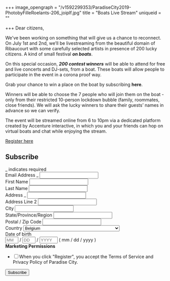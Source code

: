 +++
image_opengraph = "/v1592299353/ParadiseCity2019-PhotobyFilleRoelants-206_joiplf.jpg"
title = "Boats Live Stream"
uniqueid = ""

+++
Dear citizens,

We've been working on something that will give us a chance to reconnect. On July 1st and 2nd, we’ll be livestreaming from the beautiful domain of Ribaucourt with some carefully selected artists in presence of 200 lucky citizens. A kind of small festival **_on boats_**.

On this special occasion, **_200 contest winners_** will be able to attend for free and live concerts and DJ-sets, from a boat. These boats will allow people to participate in the event in a corona proof way.

Grab your chance to win a place on the boat by subscribing **here**.

Winners will be able to choose the 7 people who will join them on the boat - only from their restricted 10-person lockdown bubble (family, roommates, close friends). We will ask the lucky winners to share their guests’ names in advance so we can verify.

The event will be streamed online from 6 to 10pm via a dedicated platform created by Accenture interactive, in which you and your friends can hop on virtual boats and chat while enjoying the stream.

<a class="btn" href="www.paradisecity.be/boatsregistration"> Register here </a>

<!-- Begin Mailchimp Signup Form -->  
<link href="//[cdn-images.mailchimp.com/embedcode/classic-10_7.css](http://cdn-images.mailchimp.com/embedcode/classic-10_7.css)" rel="stylesheet" type="text/css">  
<style type="text/css">  
\#mc_embed_signup{background:#fff; clear:left; font:14px Helvetica,Arial,sans-serif; }  
/* Add your own Mailchimp form style overrides in your site stylesheet or in this style block.  
We recommend moving this block and the preceding CSS link to the HEAD of your HTML file. _/  
</style>  
<div id="mc_embed_signup">  
<form action="_[_https://paradisecity.us10.list-manage.com/subscribe/post?u=9385d387968c3b3102284a2c6&id=9dcf03a883_](https://paradisecity.us10.list-manage.com/subscribe/post?u=9385d387968c3b3102284a2c6&id=9dcf03a883 "https://paradisecity.us10.list-manage.com/subscribe/post?u=9385d387968c3b3102284a2c6&id=9dcf03a883")_" method="post" id="mc-embedded-subscribe-form" name="mc-embedded-subscribe-form" class="validate" target="_blank" novalidate>  
<div id="mc_embed_signup_scroll">  
<h2>Subscribe</h2>  
<div class="indicates-required"><span class="asterisk">_</span> indicates required</div>  
<div class="mc-field-group">  
<label for="mce-EMAIL">Email Address <span class="asterisk">_</span>  
</label>  
<input type="email" value="" name="EMAIL" class="required email" id="mce-EMAIL">  
</div>  
<div class="mc-field-group">  
<label for="mce-FNAME">First Name </label>  
<input type="text" value="" name="FNAME" class="" id="mce-FNAME">  
</div>  
<div class="mc-field-group">  
<label for="mce-LNAME">Last Name </label>  
<input type="text" value="" name="LNAME" class="" id="mce-LNAME">  
</div>  
<div class="mc-address-group">  
<div class="mc-field-group">  
<label for="mce-ADDRESS-addr1">Address <span class="asterisk">_</span>  
</label>  
<input type="text" value="" maxlength="70" name="ADDRESS\[addr1\]" id="mce-ADDRESS-addr1" class="required">  
</div>  
<div class="mc-field-group">  
<label for="mce-ADDRESS-addr2">Address Line 2</label>  
<input type="text" value="" maxlength="70" name="ADDRESS\[addr2\]" id="mce-ADDRESS-addr2">  
</div>  
<div class="mc-field-group size1of2">  
<label for="mce-ADDRESS-city">City</label>  
<input type="text" value="" maxlength="40" name="ADDRESS\[city\]" id="mce-ADDRESS-city" class="required">  
</div>  
<div class="mc-field-group size1of2">  
<label for="mce-ADDRESS-state">State/Province/Region</label>  
<input type="text" value="" maxlength="20" name="ADDRESS\[state\]" id="mce-ADDRESS-state" class="required">  
</div>  
<div class="mc-field-group size1of2">  
<label for="mce-ADDRESS-zip">Postal / Zip Code</label>  
<input type="text" value="" maxlength="10" name="ADDRESS\[zip\]" id="mce-ADDRESS-zip" class="required">  
</div>  
<div class="mc-field-group size1of2">  
<label for="mce-ADDRESS-country">Country</label>  
<select name="ADDRESS\[country\]" id="mce-ADDRESS-country" class="required"><option value="164">USA</option><option value="286">Aaland Islands</option><option value="274">Afghanistan</option><option value="2">Albania</option><option value="3">Algeria</option><option value="178">American Samoa</option><option value="4">Andorra</option><option value="5">Angola</option><option value="176">Anguilla</option><option value="175">Antigua And Barbuda</option><option value="6">Argentina</option><option value="7">Armenia</option><option value="179">Aruba</option><option value="8">Australia</option><option value="9">Austria</option><option value="10">Azerbaijan</option><option value="11">Bahamas</option><option value="12">Bahrain</option><option value="13">Bangladesh</option><option value="14">Barbados</option><option value="15">Belarus</option><option value="16" selected>Belgium</option><option value="17">Belize</option><option value="18">Benin</option><option value="19">Bermuda</option><option value="20">Bhutan</option><option value="21">Bolivia</option><option value="325">Bonaire, Saint Eustatius and Saba</option><option value="22">Bosnia and Herzegovina</option><option value="23">Botswana</option><option value="181">Bouvet Island</option><option value="24">Brazil</option><option value="180">Brunei Darussalam</option><option value="25">Bulgaria</option><option value="26">Burkina Faso</option><option value="27">Burundi</option><option value="28">Cambodia</option><option value="29">Cameroon</option><option value="30">Canada</option><option value="31">Cape Verde</option><option value="32">Cayman Islands</option><option value="33">Central African Republic</option><option value="34">Chad</option><option value="35">Chile</option><option value="36">China</option><option value="185">Christmas Island</option><option value="37">Colombia</option><option value="204">Comoros</option><option value="38">Congo</option><option value="183">Cook Islands</option><option value="268">Costa Rica</option><option value="275">Cote D'Ivoire</option><option value="40">Croatia</option><option value="276">Cuba</option><option value="298">Curacao</option><option value="41">Cyprus</option><option value="42">Czech Republic</option><option value="318">Democratic Republic of the Congo</option><option value="43">Denmark</option><option value="44">Djibouti</option><option value="289">Dominica</option><option value="187">Dominican Republic</option><option value="45">Ecuador</option><option value="46">Egypt</option><option value="47">El Salvador</option><option value="48">Equatorial Guinea</option><option value="49">Eritrea</option><option value="50">Estonia</option><option value="51">Ethiopia</option><option value="189">Falkland Islands</option><option value="191">Faroe Islands</option><option value="52">Fiji</option><option value="53">Finland</option><option value="54">France</option><option value="193">French Guiana</option><option value="277">French Polynesia</option><option value="56">Gabon</option><option value="57">Gambia</option><option value="58">Georgia</option><option value="59">Germany</option><option value="60">Ghana</option><option value="194">Gibraltar</option><option value="61">Greece</option><option value="195">Greenland</option><option value="192">Grenada</option><option value="196">Guadeloupe</option><option value="62">Guam</option><option value="198">Guatemala</option><option value="270">Guernsey</option><option value="63">Guinea</option><option value="65">Guyana</option><option value="200">Haiti</option><option value="66">Honduras</option><option value="67">Hong Kong</option><option value="68">Hungary</option><option value="69">Iceland</option><option value="70">India</option><option value="71">Indonesia</option><option value="278">Iran</option><option value="279">Iraq</option><option value="74">Ireland</option><option value="323">Isle of Man</option><option value="75">Israel</option><option value="76">Italy</option><option value="202">Jamaica</option><option value="78">Japan</option><option value="288">Jersey (Channel Islands)</option><option value="79">Jordan</option><option value="80">Kazakhstan</option><option value="81">Kenya</option><option value="203">Kiribati</option><option value="82">Kuwait</option><option value="83">Kyrgyzstan</option><option value="84">Lao People's Democratic Republic</option><option value="85">Latvia</option><option value="86">Lebanon</option><option value="87">Lesotho</option><option value="88">Liberia</option><option value="281">Libya</option><option value="90">Liechtenstein</option><option value="91">Lithuania</option><option value="92">Luxembourg</option><option value="208">Macau</option><option value="93">Macedonia</option><option value="94">Madagascar</option><option value="95">Malawi</option><option value="96">Malaysia</option><option value="97">Maldives</option><option value="98">Mali</option><option value="99">Malta</option><option value="207">Marshall Islands</option><option value="210">Martinique</option><option value="100">Mauritania</option><option value="212">Mauritius</option><option value="241">Mayotte</option><option value="101">Mexico</option><option value="102">Moldova, Republic of</option><option value="103">Monaco</option><option value="104">Mongolia</option><option value="290">Montenegro</option><option value="294">Montserrat</option><option value="105">Morocco</option><option value="106">Mozambique</option><option value="242">Myanmar</option><option value="107">Namibia</option><option value="108">Nepal</option><option value="109">Netherlands</option><option value="110">Netherlands Antilles</option><option value="213">New Caledonia</option><option value="111">New Zealand</option><option value="112">Nicaragua</option><option value="113">Niger</option><option value="114">Nigeria</option><option value="217">Niue</option><option value="214">Norfolk Island</option><option value="272">North Korea</option><option value="116">Norway</option><option value="117">Oman</option><option value="118">Pakistan</option><option value="222">Palau</option><option value="282">Palestine</option><option value="119">Panama</option><option value="219">Papua New Guinea</option><option value="120">Paraguay</option><option value="121">Peru</option><option value="122">Philippines</option><option value="221">Pitcairn</option><option value="123">Poland</option><option value="124">Portugal</option><option value="126">Qatar</option><option value="315">Republic of Kosovo</option><option value="127">Reunion</option><option value="128">Romania</option><option value="129">Russia</option><option value="130">Rwanda</option><option value="205">Saint Kitts and Nevis</option><option value="206">Saint Lucia</option><option value="324">Saint Martin</option><option value="237">Saint Vincent and the Grenadines</option><option value="132">Samoa (Independent)</option><option value="227">San Marino</option><option value="255">Sao Tome and Principe</option><option value="133">Saudi Arabia</option><option value="134">Senegal</option><option value="326">Serbia</option><option value="135">Seychelles</option><option value="136">Sierra Leone</option><option value="137">Singapore</option><option value="302">Sint Maarten</option><option value="138">Slovakia</option><option value="139">Slovenia</option><option value="223">Solomon Islands</option><option value="140">Somalia</option><option value="141">South Africa</option><option value="257">South Georgia and the South Sandwich Islands</option><option value="142">South Korea</option><option value="311">South Sudan</option><option value="143">Spain</option><option value="144">Sri Lanka</option><option value="293">Sudan</option><option value="146">Suriname</option><option value="225">Svalbard and Jan Mayen Islands</option><option value="147">Swaziland</option><option value="148">Sweden</option><option value="149">Switzerland</option><option value="285">Syria</option><option value="152">Taiwan</option><option value="260">Tajikistan</option><option value="153">Tanzania</option><option value="154">Thailand</option><option value="233">Timor-Leste</option><option value="155">Togo</option><option value="232">Tonga</option><option value="234">Trinidad and Tobago</option><option value="156">Tunisia</option><option value="157">Turkey</option><option value="158">Turkmenistan</option><option value="287">Turks & Caicos Islands</option><option value="159">Uganda</option><option value="161">Ukraine</option><option value="162">United Arab Emirates</option><option value="262">United Kingdom</option><option value="163">Uruguay</option><option value="165">Uzbekistan</option><option value="239">Vanuatu</option><option value="166">Vatican City State (Holy See)</option><option value="167">Venezuela</option><option value="168">Vietnam</option><option value="169">Virgin Islands (British)</option><option value="238">Virgin Islands (U.S.)</option><option value="188">Western Sahara</option><option value="170">Yemen</option><option value="173">Zambia</option><option value="174">Zimbabwe</option></select>  
</div>  
</div>  
<div class="mc-field-group size1of2">  
<label for="mce-MMERGE5-month">Date of birth </label>  
<div class="datefield">  
<span class="subfield monthfield"><input class="datepart " type="text" pattern="\[0-9\]_" value="" placeholder="MM" size="2" maxlength="2" name="MMERGE5\[month\]" id="mce-MMERGE5-month"></span> /  
<span class="subfield dayfield"><input class="datepart " type="text" pattern="\[0-9\]_" value="" placeholder="DD" size="2" maxlength="2" name="MMERGE5\[day\]" id="mce-MMERGE5-day"></span> /  
<span class="subfield yearfield"><input class="datepart " type="text" pattern="\[0-9\]*" value="" placeholder="YYYY" size="4" maxlength="4" name="MMERGE5\[year\]" id="mce-MMERGE5-year"></span>  
<span class="small-meta nowrap">( mm / dd / yyyy )</span>  
</div>  
</div>  
<div class="mc-field-group input-group">  
<strong>Marketing Permissions </strong>  
<ul><li><input type="checkbox" value="1" name="group\[7290\]\[1\]" id="mce-group\[7290\]-7290-0"><label for="mce-group\[7290\]-7290-0">When you click "Register", you accept the Terms of Service and Privacy Policy of Paradise City.</label></li>  
</ul>  
</div>  
<div id="mce-responses" class="clear">  
<div class="response" id="mce-error-response" style="display:none"></div>  
<div class="response" id="mce-success-response" style="display:none"></div>  
</div> <!-- real people should not fill this in and expect good things - do not remove this or risk form bot signups-->  
<div style="position: absolute; left: -5000px;" aria-hidden="true"><input type="text" name="b_9385d387968c3b3102284a2c6_9dcf03a883" tabindex="-1" value=""></div>  
<div class="clear"><input type="submit" value="Subscribe" name="subscribe" id="mc-embedded-subscribe" class="button"></div>  
</div>  
</form>  
</div>  
<script type='text/javascript' src='//[s3.amazonaws.com/downloads.mailchimp.com/js/mc-validate.js](http://s3.amazonaws.com/downloads.mailchimp.com/js/mc-validate.js)'></script><script type='text/javascript'>(function($) {window.fnames = new Array(); window.ftypes = new Array();fnames\[0\]='EMAIL';ftypes\[0\]='email';fnames\[1\]='FNAME';ftypes\[1\]='text';fnames\[2\]='LNAME';ftypes\[2\]='text';fnames\[3\]='ADDRESS';ftypes\[3\]='address';fnames\[5\]='MMERGE5';ftypes\[5\]='date';}(jQuery));var $mcj = jQuery.noConflict(true);</script>  
<!--End mc_embed_signup-->